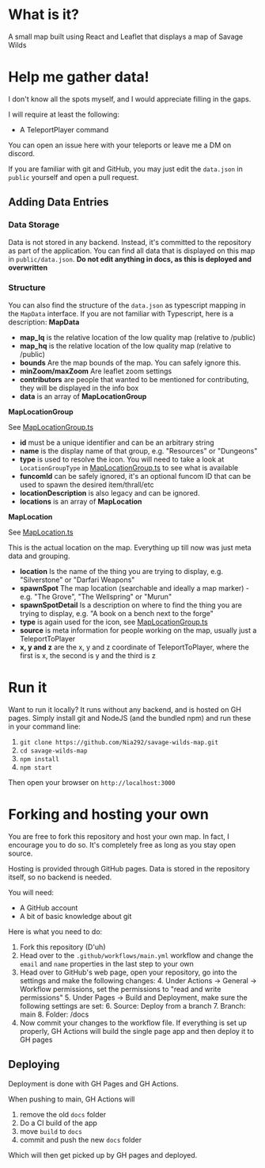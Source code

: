 # What is it?

A small map built using React and Leaflet that displays a map of Savage Wilds

# Help me gather data!

I don't know all the spots myself, and I would appreciate filling in the gaps.

I will require at least the following:
* A TeleportPlayer command

You can open an issue here with your teleports or leave me a DM on discord.

If you are familiar with git and GitHub, you may just edit the ``data.json`` in ``public`` yourself and open a pull request.

## Adding Data Entries
### Data Storage
Data is not stored in any backend. Instead, it's committed to the repository as part of the application. You can
find all data that is displayed on this map in ``public/data.json``. **Do not edit anything in docs, as this is deployed and overwritten**

### Structure
You can also find the structure of the ``data.json`` as typescript mapping in the ``MapData`` interface. If you are not familiar
with Typescript, here is a description:
**MapData**
- **map_lq** is the relative location of the low quality map (relative to /public)
- **map_hq** is the relative location of the low quality map (relative to /public)
- **bounds** Are the map bounds of the map. You can safely ignore this.
- **minZoom/maxZoom** Are leaflet zoom settings
- **contributors** are people that wanted to be mentioned for contributing, they will be displayed in the info box
- **data** is an array of **MapLocationGroup**

**MapLocationGroup**

See [MapLocationGroup.ts](src%2Fmodel%2FMapLocationGroup.ts)

- **id** must be a unique identifier and can be an arbitrary string
- **name** is the display name of that group, e.g. "Resources" or "Dungeons"
- **type** is used to resolve the icon. You will need to take a look at ``LocationGroupType`` in [MapLocationGroup.ts](src%2Fmodel%2FMapLocationGroup.ts) to see what is available
- **funcomId** can be safely ignored, it's an optional funcom ID that can be used to spawn the desired item/thrall/etc
- **locationDescription** is also legacy and can be ignored.
- **locations** is an array of **MapLocation**

**MapLocation**

See [MapLocation.ts](src%2Fmodel%2FMapLocation.ts)

This is the actual location on the map. Everything up till now was just meta data and grouping. 

- **location** Is the name of the thing you are trying to display, e.g. "Silverstone" or "Darfari Weapons"
- **spawnSpot** The map location (searchable and ideally a map marker) - e.g. "The Grove", "The Wellspring" or "Murun"
- **spawnSpotDetail** Is a description on where to find the thing you are trying to display, e.g. "A book on a bench next to the forge"
- **type** is again used for the icon, see [MapLocationGroup.ts](src%2Fmodel%2FMapLocationGroup.ts)
- **source** is meta information for people working on the map, usually just a TeleportToPlayer
- **x, y and z** are the x, y and z coordinate of TeleportToPlayer, where the first is x, the second is y and the third is z


# Run it
Want to run it locally? It runs without any backend, and is hosted on GH pages. Simply install git and NodeJS (and the bundled npm)
and run these in your command line:

1. ``git clone https://github.com/Nia292/savage-wilds-map.git``
2. ``cd savage-wilds-map``
3. ``npm install``
4. ``npm start``

Then open your browser on ``http://localhost:3000``

# Forking and hosting your own
You are free to fork this repository and host your own map. In fact, I encourage you to do so. It's completely free as 
long as you stay open source.

Hosting is provided through GitHub pages. Data is stored in the repository itself, so no backend is needed.

You will need:
* A GitHub account
* A bit of basic knowledge about git

Here is what you need to do:
1. Fork this repository (D'uh)
2. Head over to the ``.github/workflows/main.yml`` workflow and change the ``email`` and ``name`` properties in the last step to your own
3. Head over to GitHub's web page, open your repository, go into the settings and make the following changes:
   4. Under Actions -> General -> Workflow permissions, set the permissions to "read and write permissions"
   5. Under Pages -> Build and Deployment, make sure the following settings are set:
      6. Source: Deploy from a branch
      7. Branch: main
      8. Folder: /docs
4. Now commit your changes to the workflow file. If everything is set up properly, GH Actions will build the single page app and then deploy it to GH pages


## Deploying
Deployment is done with GH Pages and GH Actions.

When pushing to main, GH Actions will 
1. remove the old ``docs`` folder
2. Do a CI build of the app
3. move ``build`` to ``docs``
4. commit and push the new ``docs`` folder

Which will then get picked up by GH pages and deployed.
